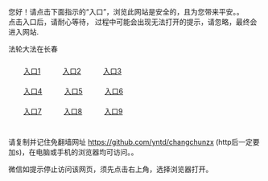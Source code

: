 您好！请点击下面指示的“入口”，浏览此网站是安全的，且为您带来平安。。 <br/>
点击入口后，请耐心等待， 过程中可能会出现无法打开的提示，请忽略，最终会进入网站. </br>

法轮大法在长春<br/>
<div style="padding:10px"><a style="margin:20px" target="_blank" href="https://d10tefp0qqhg9a.cloudfront.net/2Qpsp?ueescex" id="ccLink1" rel="nofollow">入口1</a> <a target="_blank" style="margin:20px" href="https://ddewlbcai5v28.cloudfront.net/2Qpsp?alitw" id="ccLink2" rel="nofollow">入口2</a> <a style="margin:20px" target="_blank" href="https://d3m6va5x0m8sir.cloudfront.net/2Qpsp?zmjqjqim" id="ccLink3" rel="nofollow">入口3</a></div>

<div style="padding:10px" ><a style="margin:20px" target="_blank" href="https://d10tefp0qqhg9a.cloudfront.net/2Qpsp?ueescex" id="ccLink4" rel="nofollow">入口4</a> <a style="margin:20px" href="https://ddewlbcai5v28.cloudfront.net/2Qpsp?alitw" target="_blank" id="ccLink5" rel="nofollow">入口5</a> <a style="margin:20px" href="https://d3m6va5x0m8sir.cloudfront.net/2Qpsp?zmjqjqim" target="_blank" id="ccLink6" rel="nofollow">入口6</a></div>

<div style="padding:10px"><a style="margin:20px" target="_blank" href="https://d10tefp0qqhg9a.cloudfront.net/2Qpsp?ueescex" id="ccLink7" rel="nofollow">入口7</a> <a style="margin:20px" href="https://ddewlbcai5v28.cloudfront.net/2Qpsp?alitw" target="_blank" id="ccLink8" rel="nofollow">入口8</a> <a style="margin:20px" target="_blank" href="https://d3m6va5x0m8sir.cloudfront.net/2Qpsp?zmjqjqim" id="ccLink9" rel="nofollow">入口9</a></div>

<br/>



请复制并记住免翻墙网址 https://github.com/yntd/changchunzx (http后一定要加s)，在电脑或手机的浏览器均可访问。。<br/>

微信如提示停止访问该网页，须先点击右上角，选择浏览器打开。
